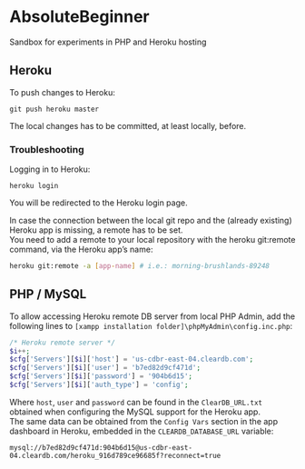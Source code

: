 # AbsoluteBeginner
Sandbox for experiments in PHP and Heroku hosting

## Heroku
To push changes to Heroku:
```
git push heroku master
```
The local changes has to be committed, at least locally, before.

### Troubleshooting
Logging in to Heroku:
```
heroku login
```
You will be redirected to the Heroku login page.

In case the connection between the local git repo and the (already existing) Heroku app is missing, a remote has to be set.  
You need to add a remote to your local repository with the heroku git:remote command, via the Heroku app’s name:
```sh
heroku git:remote -a [app-name] # i.e.: morning-brushlands-89248
```
## PHP / MySQL
To allow accessing Heroku remote DB server from local PHP Admin, add the following lines to `[xampp installation folder]\phpMyAdmin\config.inc.php`:
```php
/* Heroku remote server */
$i++;
$cfg['Servers'][$i]['host'] = 'us-cdbr-east-04.cleardb.com';
$cfg['Servers'][$i]['user'] = 'b7ed82d9cf471d';
$cfg['Servers'][$i]['password'] = '904b6d15';
$cfg['Servers'][$i]['auth_type'] = 'config';
```
Where `host`, `user` and `password` can be found in the `ClearDB_URL.txt` obtained when configuring the MySQL support for the Heroku app.  
The same data can be obtained from the `Config Vars` section in the app dashboard in Heroku, embedded in the `CLEARDB_DATABASE_URL` variable:
```
mysql://b7ed82d9cf471d:904b6d15@us-cdbr-east-04.cleardb.com/heroku_916d789ce96685f?reconnect=true
```
